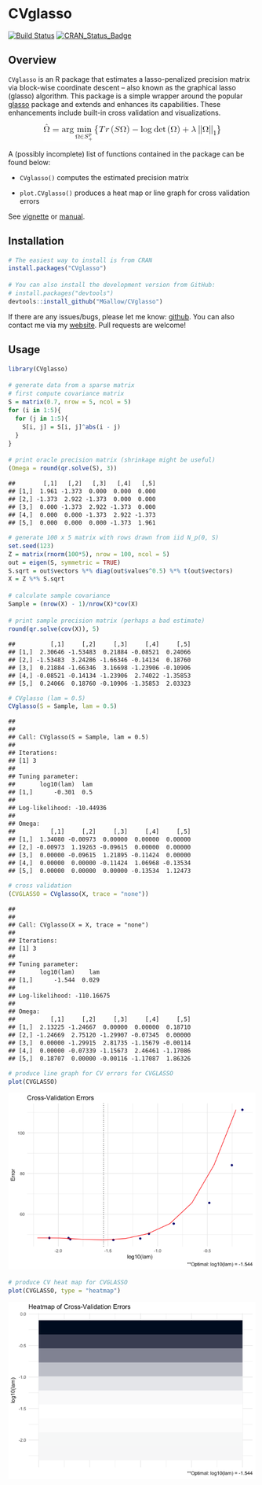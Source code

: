 CVglasso
================

[![Build
Status](https://travis-ci.org/MGallow/CVglasso.svg?branch=master)](https://travis-ci.org/MGallow/CVglasso)
[![CRAN\_Status\_Badge](http://www.r-pkg.org/badges/version/CVglasso)](https://cran.r-project.org/package=CVglasso)

## Overview

`CVglasso` is an R package that estimates a lasso-penalized precision
matrix via block-wise coordinate descent – also known as the graphical
lasso (glasso) algorithm. This package is a simple wrapper around the
popular
[glasso](https://cran.r-project.org/web/packages/glasso/index.html)
package and extends and enhances its capabilities. These enhancements
include built-in cross validation and
visualizations.

<p align="center">

<img src = "https://github.com/MGallow/CVglasso/raw/master/vignettes/images/gif.gif"/>

</p>

A (possibly incomplete) list of functions contained in the package can
be found below:

  - `CVglasso()` computes the estimated precision matrix

  - `plot.CVglasso()` produces a heat map or line graph for cross
    validation errors

See [vignette](https://mgallow.github.io/CVglasso/) or
[manual](https://github.com/MGallow/CVglasso/blob/master/CVglasso.pdf).

## Installation

``` r
# The easiest way to install is from CRAN
install.packages("CVglasso")

# You can also install the development version from GitHub:
# install.packages("devtools")
devtools::install_github("MGallow/CVglasso")
```

If there are any issues/bugs, please let me know:
[github](https://github.com/MGallow/CVglasso/issues). You can also
contact me via my [website](https://mgallow.github.io/). Pull requests
are welcome\!

## Usage

``` r
library(CVglasso)

# generate data from a sparse matrix
# first compute covariance matrix
S = matrix(0.7, nrow = 5, ncol = 5)
for (i in 1:5){
  for (j in 1:5){
    S[i, j] = S[i, j]^abs(i - j)
  }
}

# print oracle precision matrix (shrinkage might be useful)
(Omega = round(qr.solve(S), 3))
```

    ##        [,1]   [,2]   [,3]   [,4]   [,5]
    ## [1,]  1.961 -1.373  0.000  0.000  0.000
    ## [2,] -1.373  2.922 -1.373  0.000  0.000
    ## [3,]  0.000 -1.373  2.922 -1.373  0.000
    ## [4,]  0.000  0.000 -1.373  2.922 -1.373
    ## [5,]  0.000  0.000  0.000 -1.373  1.961

``` r
# generate 100 x 5 matrix with rows drawn from iid N_p(0, S)
set.seed(123)
Z = matrix(rnorm(100*5), nrow = 100, ncol = 5)
out = eigen(S, symmetric = TRUE)
S.sqrt = out$vectors %*% diag(out$values^0.5) %*% t(out$vectors)
X = Z %*% S.sqrt

# calculate sample covariance
Sample = (nrow(X) - 1)/nrow(X)*cov(X)

# print sample precision matrix (perhaps a bad estimate)
round(qr.solve(cov(X)), 5)
```

    ##          [,1]     [,2]     [,3]     [,4]     [,5]
    ## [1,]  2.30646 -1.53483  0.21884 -0.08521  0.24066
    ## [2,] -1.53483  3.24286 -1.66346 -0.14134  0.18760
    ## [3,]  0.21884 -1.66346  3.16698 -1.23906 -0.10906
    ## [4,] -0.08521 -0.14134 -1.23906  2.74022 -1.35853
    ## [5,]  0.24066  0.18760 -0.10906 -1.35853  2.03323

``` r
# CVglasso (lam = 0.5)
CVglasso(S = Sample, lam = 0.5)
```

    ## 
    ## 
    ## Call: CVglasso(S = Sample, lam = 0.5)
    ## 
    ## Iterations:
    ## [1] 3
    ## 
    ## Tuning parameter:
    ##       log10(lam)  lam
    ## [1,]      -0.301  0.5
    ## 
    ## Log-likelihood: -10.44936
    ## 
    ## Omega:
    ##          [,1]     [,2]     [,3]     [,4]     [,5]
    ## [1,]  1.34080 -0.00973  0.00000  0.00000  0.00000
    ## [2,] -0.00973  1.19263 -0.09615  0.00000  0.00000
    ## [3,]  0.00000 -0.09615  1.21895 -0.11424  0.00000
    ## [4,]  0.00000  0.00000 -0.11424  1.06968 -0.13534
    ## [5,]  0.00000  0.00000  0.00000 -0.13534  1.12473

``` r
# cross validation
(CVGLASSO = CVglasso(X, trace = "none"))
```

    ## 
    ## 
    ## Call: CVglasso(X = X, trace = "none")
    ## 
    ## Iterations:
    ## [1] 3
    ## 
    ## Tuning parameter:
    ##       log10(lam)    lam
    ## [1,]      -1.544  0.029
    ## 
    ## Log-likelihood: -110.16675
    ## 
    ## Omega:
    ##          [,1]     [,2]     [,3]     [,4]     [,5]
    ## [1,]  2.13225 -1.24667  0.00000  0.00000  0.18710
    ## [2,] -1.24669  2.75120 -1.29907 -0.07345  0.00000
    ## [3,]  0.00000 -1.29915  2.81735 -1.15679 -0.00114
    ## [4,]  0.00000 -0.07339 -1.15673  2.46461 -1.17086
    ## [5,]  0.18707  0.00000 -0.00116 -1.17087  1.86326

``` r
# produce line graph for CV errors for CVGLASSO
plot(CVGLASSO)
```

![](README_files/figure-gfm/unnamed-chunk-2-1.png)<!-- -->

``` r
# produce CV heat map for CVGLASSO
plot(CVGLASSO, type = "heatmap")
```

![](README_files/figure-gfm/unnamed-chunk-2-2.png)<!-- -->
